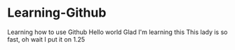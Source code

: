 # Learning-Github
Learning how to use Github 
Hello world
Glad I'm learning this 
This lady is so fast, oh wait I put it on 1.25
